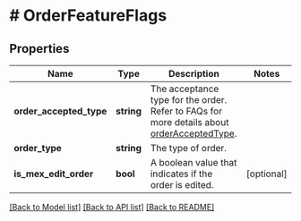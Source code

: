 # # OrderFeatureFlags

## Properties

Name | Type | Description | Notes
------------ | ------------- | ------------- | -------------
**order_accepted_type** | **string** | The acceptance type for the order. Refer to FAQs for more details about [orderAcceptedType](#section/Order/How-do-I-identify-if-a-particular-order-is-auto-or-manual-acceptance). |
**order_type** | **string** | The type of order. |
**is_mex_edit_order** | **bool** | A boolean value that indicates if the order is edited. | [optional]

[[Back to Model list]](../../README.md#models) [[Back to API list]](../../README.md#endpoints) [[Back to README]](../../README.md)
